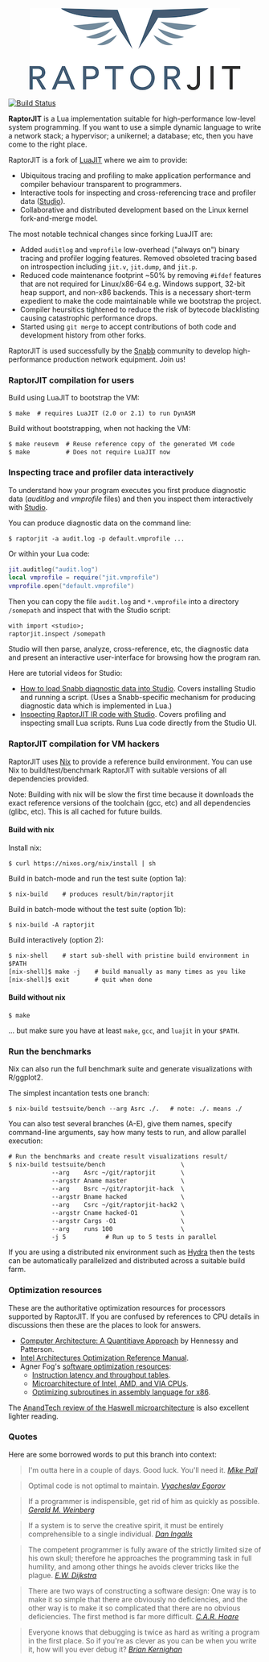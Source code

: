 <p align="center"><img src="doc/raptorjit.png" alt="RaptorJIT"></p>

[![Build Status](https://travis-ci.org/raptorjit/raptorjit.svg?branch=master)](https://travis-ci.org/raptorjit/raptorjit)

**RaptorJIT** is a Lua implementation suitable for high-performance
low-level system programming. If you want to use a simple dynamic
language to write a network stack; a hypervisor; a unikernel; a
database; etc, then you have come to the right place.

RaptorJIT is a fork of [LuaJIT](https://luajit.org/) where we aim to
provide:

- Ubiquitous tracing and profiling to make application
  performance and compiler behaviour transparent to programmers.
- Interactive tools for inspecting and cross-referencing
  trace and profiler data ([Studio](https://github.com/studio/studio/)).
- Collaborative and distributed development based on the Linux kernel
  fork-and-merge model.

The most notable technical changes since forking LuaJIT are:

- Added `auditlog` and `vmprofile` low-overhead ("always on") binary
  tracing and profiler logging features. Removed obsoleted tracing
  based on introspection including `jit.v`, `jit.dump`, and `jit.p`.
- Reduced code maintenance footprint ~50% by removing `#ifdef`
  features that are not required for Linux/x86-64 e.g. Windows
  support, 32-bit heap support, and non-x86 backends. This is a
  necessary short-term expedient to make the code maintainable while
  we bootstrap the project.
- Compiler heursitics tightened to reduce the risk of bytecode
  blacklisting causing catastrophic performance drops.
- Started using `git merge` to accept contributions of both code and
  development history from other forks.

RaptorJIT is used successfully by
the [Snabb](https://github.com/snabbco/snabb) community to develop
high-performance production network equipment. Join us!

### RaptorJIT compilation for users

Build using LuaJIT to bootstrap the VM:

```shell
$ make  # requires LuaJIT (2.0 or 2.1) to run DynASM
```

Build without bootstrapping, when not hacking the VM:

```shell
$ make reusevm  # Reuse reference copy of the generated VM code
$ make          # Does not require LuaJIT now
```

### Inspecting trace and profiler data interactively

To understand how your program executes you first produce diagnostic data (*auditlog* and *vmprofile* files) and then you inspect them interactively with [Studio](https://github.com/studio/studio).

You can produce diagnostic data on the command line:

```shell
$ raptorjit -a audit.log -p default.vmprofile ...
```

Or within your Lua code:

```lua
jit.auditlog("audit.log")
local vmprofile = require("jit.vmprofile")
vmprofile.open("default.vmprofile")
```

Then you can copy the file `audit.log` and `*.vmprofile` into a
directory `/somepath` and inspect that with the Studio script:

```
with import <studio>;
raptorjit.inspect /somepath
```

Studio will then parse, analyze, cross-reference, etc, the diagnostic
data and present an interactive user-interface for browsing how the
program ran.

Here are tutorial videos for Studio:

- [How to load Snabb diagnostic data into Studio](https://www.youtube.com/watch?v=x6e1vFFpq5Q). Covers installing Studio and running a script. (Uses a Snabb-specific mechanism for producing diagnostic data which is implemented in Lua.)
- [Inspecting RaptorJIT IR code with Studio](https://www.youtube.com/watch?v=MQyxXSPXcwg). Covers profiling and inspecting small Lua scripts. Runs Lua code directly from the Studio UI.

### RaptorJIT compilation for VM hackers

RaptorJIT uses [Nix](http://nixos.org/nix/) to provide a reference
build environment. You can use Nix to build/test/benchmark RaptorJIT
with suitable versions of all dependencies provided.

Note: Building with nix will be slow the first time because it
downloads the exact reference versions of the toolchain (gcc, etc)
and all dependencies (glibc, etc). This is all cached for future
builds.

#### Build with nix

Install nix:

```
$ curl https://nixos.org/nix/install | sh
```

Build in batch-mode and run the test suite (option 1a):

```shell
$ nix-build    # produces result/bin/raptorjit
```

Build in batch-mode without the test suite (option 1b):

```shell
$ nix-build -A raptorjit
```

Build interactively (option 2):

```shell
$ nix-shell    # start sub-shell with pristine build environment in $PATH
[nix-shell]$ make -j    # build manually as many times as you like
[nix-shell]$ exit       # quit when done
```

#### Build without nix

```shell
$ make
```

... but make sure you have at least `make`, `gcc`, and `luajit` in your `$PATH`.

### Run the benchmarks

Nix can also run the full benchmark suite and generate visualizations
with R/ggplot2.

The simplest incantation tests one branch:

```shell
$ nix-build testsuite/bench --arg Asrc ./.   # note: ./. means ./
```

You can also test several branches (A-E), give them names, specify
command-line arguments, say how many tests to run, and allow parallel
execution:

```shell
# Run the benchmarks and create result visualizations result/
$ nix-build testsuite/bench                     \
            --arg    Asrc ~/git/raptorjit       \
            --argstr Aname master               \
            --arg    Bsrc ~/git/raptorjit-hack  \
            --argstr Bname hacked               \
            --arg    Csrc ~/git/raptorjit-hack2 \
            --argstr Cname hacked-O1            \
            --argstr Cargs -O1                  \
            --arg    runs 100                   \
            -j 5           # Run up to 5 tests in parallel
```

If you are using a distributed nix environment such
as [Hydra](https://nixos.org/hydra/) then the tests can be
automatically parallelized and distributed across a suitable build
farm.

### Optimization resources

These are the authoritative optimization resources for processors
supported by RaptorJIT. If you are confused by references to CPU
details in discussions then these are the places to look for answers.

- [Computer Architecture: A Quantitiave Approach](https://www.amazon.com/Computer-Architecture-Fifth-Quantitative-Approach/dp/012383872X) by Hennessy and Patterson.
- [Intel Architectures Optimization Reference Manual](http://www.intel.com/content/www/us/en/architecture-and-technology/64-ia-32-architectures-optimization-manual.html).
- Agner Fog's [software optimization resources](http://www.agner.org/optimize/):
    - [Instruction latency and throughput tables](http://www.agner.org/optimize/instruction_tables.pdf).
    - [Microarchitecture of Intel, AMD, and VIA CPUs](http://www.agner.org/optimize/microarchitecture.pdf).
    - [Optimizing subroutines in assembly language for x86](http://www.agner.org/optimize/optimizing_assembly.pdf).

The [AnandTech review of the Haswell microarchitecture](http://www.anandtech.com/show/6355/intels-haswell-architecture) is also excellent lighter reading.

### Quotes

Here are some borrowed words to put this branch into context:

> I'm outta here in a couple of days. Good luck. You'll need it.
> _[Mike Pall](http://www.freelists.org/post/luajit/Turning-Lua-into-C-was-alleviate-the-load-of-the-GC)_

> Optimal code is not optimal to maintain. _[Vyacheslav Egorov](https://www.youtube.com/watch?v=EaLboOUG9VQ)_

> If a programmer is indispensible, get rid of him as quickly as possible. _[Gerald M. Weinberg](https://www.amazon.com/Psychology-Computer-Programming-Silver-Anniversary/dp/0932633420)_

> If a system is to serve the creative spirit, it
> must be entirely comprehensible to a single individual. _[Dan
> Ingalls](https://www.cs.virginia.edu/~evans/cs655/readings/smalltalk.html)_

> The competent programmer is fully aware of the strictly limited size of his own skull; therefore he approaches the programming task in full humility, and among other things he avoids clever tricks like the plague. _[E.W. Dijkstra](https://www.cs.utexas.edu/~EWD/transcriptions/EWD03xx/EWD340.html)_

> There are two ways of constructing a software design: One way is to make it so simple that there are obviously no deficiencies, and the other way is to make it so complicated that there are no obvious deficiencies. The first method is far more difficult. _[C.A.R. Hoare](http://zoo.cs.yale.edu/classes/cs422/2014/bib/hoare81emperor.pdf)_

> Everyone knows that debugging is twice as hard as writing a program in the first place. So if you're as clever as you can be when you write it, how will you ever debug it? _[Brian Kernighan](http://www2.ing.unipi.it/~a009435/issw/extra/kp_elems_of_pgmng_sty.pdf)_

